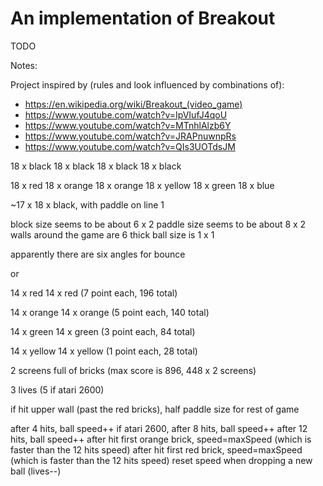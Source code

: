 # An implementation of Breakout

TODO

Notes:

Project inspired by (rules and look influenced by combinations of):

* https://en.wikipedia.org/wiki/Breakout_(video_game)
* https://www.youtube.com/watch?v=IpVIufJ4qoU
* https://www.youtube.com/watch?v=MTnhlAlzb6Y
* https://www.youtube.com/watch?v=JRAPnuwnpRs
* https://www.youtube.com/watch?v=QIs3UOTdsJM



18 x black
18 x black
18 x black
18 x black

18 x red
18 x orange
18 x orange
18 x yellow
18 x green
18 x blue

~17 x 18 x black, with paddle on line 1

block size seems to be about 6 x 2
paddle size seems to be about 8 x 2
walls around the game are 6 thick
ball size is 1 x 1

apparently there are six angles for bounce


or

14 x red
14 x red
(7 point each, 196 total)

14 x orange
14 x orange
(5 point each, 140 total)

14 x green
14 x green
(3 point each, 84 total)

14 x yellow
14 x yellow
(1 point each, 28 total)

2 screens full of bricks
(max score is 896, 448 x 2 screens)

3 lives (5 if atari 2600)

if hit upper wall (past the red bricks), half paddle size for rest of game

after 4 hits, ball speed++
if atari 2600, after 8 hits, ball speed++
after 12 hits, ball speed++
after hit first orange brick, speed=maxSpeed (which is faster than the 12 hits speed)
after hit first red brick, speed=maxSpeed (which is faster than the 12 hits speed)
reset speed when dropping a new ball (lives--)

